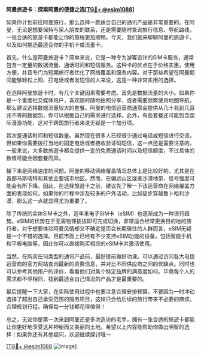 **阿曼旅遊卡：探索阿曼的便捷之选[[TG💪+ @esim1088](https://t.me/s/esim1088)]**

如果你计划前往阿曼旅行，那么选择一款适合自己的通讯产品是非常重要的。在阿曼，无论是想要保持与家人朋友的联系，还是需要随时查询旅行信息、导航路线，一张合适的旅游卡都能让你的旅程更加顺畅。今天，我们就来聊聊阿曼的旅遊卡，以及如何挑选最适合你的手机卡或流量卡。

首先，什么是阿曼旅遊卡？简单来说，它是一种专为游客设计的SIM卡服务，通常包含一定量的数据流量、通话时间和短信服务。这种卡的优点在于价格实惠，使用方便，并且专门为短期旅行者优化了网络覆盖和服务内容。对于那些希望在阿曼期间能够轻松上网、打电话或者发短信的人来说，这是一种非常实用的选择。

在选择阿曼旅遊卡时，有几个关键因素需要考虑。首先是数据流量的大小。如果你是一个重度社交媒体用户，喜欢随时随地拍照分享，或者需要频繁使用地图导航，那么建议选择数据流量较大的套餐。阿曼的电信运营商通常会提供从几十兆到几百兆不等的数据包，你可以根据自己的需求进行选择。此外，有些套餐还可能包含国际漫游功能，这对于跨国旅行者来说无疑是一个加分项。

其次是通话时间和短信数量。虽然现在很多人已经很少通过电话或短信进行交流，但如果你需要拨打当地的固定电话或者接收验证码短信，这一点还是需要注意的。一般来说，大多数旅遊卡都会提供一定的免费通话时间以及短信额度，不过具体的数值可能会因套餐而异。

接下来是网络速度的问题。阿曼的移动网络覆盖情况总体上是比较好的，尤其是在首都马斯喀特和其他主要城市地区。然而，在偏远山区或者沙漠地带，信号强度可能会有所下降。因此，在选择旅遊卡之前，建议先了解一下该运营商在网络覆盖方面的表现如何。如果你的行程中涉及较多的户外活动，比如徒步穿越鲁卜哈利沙漠，那么这一点就显得尤为重要了。

除了传统的实体SIM卡之外，近年来电子SIM卡（eSIM）也逐渐成为一种流行趋势。eSIM的优势在于无需物理插拔即可完成切换，非常适合经常更换目的地的旅行者。对于想要体验阿曼风情却又不确定是否会长期居住的人群而言，eSIM无疑是一个不错的选择。目前市面上已经有不少支持eSIM功能的设备，包括智能手机和平板电脑等，因此你可以直接购买相应的eSIM卡并激活使用。

当然，在购买任何类型的通讯产品前，最好提前做好功课。可以通过访问各大电信运营商的官方网站查询最新的资费信息，并对比不同供应商之间的优缺点。同时也可以参考其他用户的评价，看看他们对某个特定品牌的满意度如何。毕竟每个人的需求都不尽相同，找到最适合自己情况的产品才是最重要的。

最后提醒一下大家，在实际使用过程中也要注意合理安排预算。不要因为一时冲动选择了超出自己承受范围的服务项目，这样只会给后续的旅行带来不必要的麻烦。合理规划行程，确保每一分钱都花得值得！

总之，无论你是第一次来到阿曼还是多次造访的老手，拥有一张合适的旅遊卡都能让你更好地享受这片神秘而又美丽的土地。希望以上内容能帮助你做出明智的选择！如果你还有其他疑问，欢迎继续探讨哦～

[[TG💪+ @esim1088](https://t.me/s/esim1088) ![Image](https://i.postimg.cc/4NQfJmqS/Snipaste-2025-05-13-00-14-12.png)]
